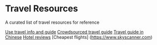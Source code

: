 # Travel Resources
A curated list of travel resources for reference

[Use travel info and guide](https://www.thetravelbrief.com)
[Crowdsourced travel guide](https://wikitravel.org)
[Travel guide in Chinese](https://www.mafengwo.cn)
[Hotel reviews](https://www.tripadvisor.com)
[Cheapest flights] (https://www.skyscanner.com)

